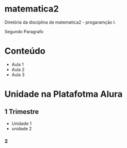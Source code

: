 # matematica2
Diretória da disciplina de matematica2 - progaramção I.

Segundo Paragrafo

# Conteúdo

- Aula 1
- Aula 2
- Aula 3

# Unidade na Platafotma Alura
  ## 1 Trimestre
  - Unidade 1
  - unidade 2

  ### 2 
